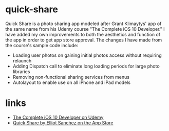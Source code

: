 # quick-share
Quick Share is a photo sharing app modeled after Grant Klimaytys' app of the same name from his Udemy course "The Complete iOS 10 Developer."
I have added my own improvements to both the aesthetics and function of the app in order to get app store approval.
The changes I have made from the course's sample code include:
  - Loading user photos on gaining initial photos access without requiring relaunch
  - Adding Dispatch call to eliminate long loading periods for large photo libraries
  - Removing non-functional sharing services from menus
  - Autolayout to enable use on all iPhone and iPad models

# links
- [The Complete iOS 10 Developer on Udemy](https://www.udemy.com/the-complete-ios-10-developer-course)
- [Quick Share by Elliot Sanchez on the App Store](https://itunes.apple.com/us/app/quick-share/id1173345834)
